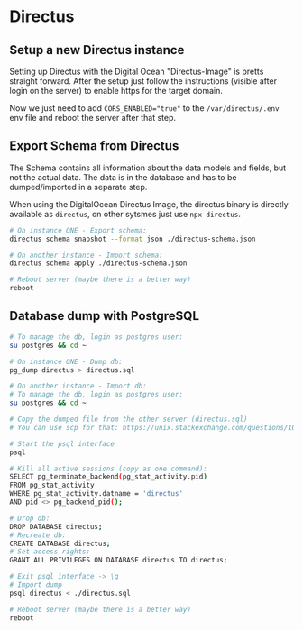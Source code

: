 # Directus

## Setup a new Directus instance

Setting up Directus with the Digital Ocean "Directus-Image" is pretts straight forward. After the setup just follow the instructions (visible after login on the server) to enable https for the target domain.

Now we just need to add `CORS_ENABLED="true"` to the `/var/directus/.env` env file and reboot the server after that step.

## Export Schema from Directus

The Schema contains all information about the data models and fields, but not the actual data. The data is in the database and has to be dumped/imported in a separate step.

When using the DigitalOcean Directus Image, the directus binary is directly available as `directus`, on other sytsmes just use `npx directus`.

```sh
# On instance ONE - Export schema:
directus schema snapshot --format json ./directus-schema.json

# On another instance - Import schema:
directus schema apply ./directus-schema.json

# Reboot server (maybe there is a better way)
reboot
```

## Database dump with PostgreSQL

```sh
# To manage the db, login as postgres user:
su postgres && cd ~

# On instance ONE - Dump db:
pg_dump directus > directus.sql

# On another instance - Import db:
# To manage the db, login as postgres user:
su postgres && cd ~

# Copy the dumped file from the other server (directus.sql)
# You can use scp for that: https://unix.stackexchange.com/questions/106480/how-to-copy-files-from-one-machine-to-another-using-ssh

# Start the psql interface
psql

# Kill all active sessions (copy as one command):
SELECT pg_terminate_backend(pg_stat_activity.pid)
FROM pg_stat_activity
WHERE pg_stat_activity.datname = 'directus'
AND pid <> pg_backend_pid();

# Drop db:
DROP DATABASE directus;
# Recreate db:
CREATE DATABASE directus;
# Set access rights:
GRANT ALL PRIVILEGES ON DATABASE directus TO directus;

# Exit psql interface -> \q
# Import dump
psql directus < ./directus.sql

# Reboot server (maybe there is a better way)
reboot
```
